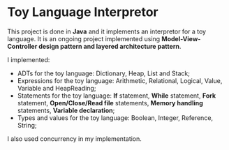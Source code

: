 # Toy Language Interpretor

This project is done in **Java** and it implements an interpretor for a toy language. 
It is an ongoing project implemented using **Model-View-Controller design pattern and layered architecture pattern**. 

I implemented:
- ADTs for the toy language: Dictionary, Heap, List and Stack;
- Expressions for the toy language: Arithmetic, Relational, Logical, Value, Variable and HeapReading;
- Statements for the toy language: **If** statement, **While** statement, **Fork** statement, **Open/Close/Read file** statements, **Memory handling** statements, **Variable declaration**;
- Types and values for the toy language: Boolean, Integer, Reference, String;

I also used concurrency in my implementation.
